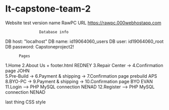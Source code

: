 # It-capstone-team-2
Website test version name RawPC
URL https://rawpc.000webhostapp.com
                   
                   Database info    
DB host: "localhost"
DB name: id19064060_users
DB user: id19064060_root
DB password: Capstoneproject2!

          Pages
          
1.Home
2.About Us + footer.html                                                   REDNEY
3.Repair Center -> 4.Confirmation page                                     JOHN                                                    
5.Pre-Build -> 6.Payment & shipping -> 7.Confirmation page prebuild        APS
8.BYO-PC -> 9.Payment & shipping -> 10.Confirmation page BYO               EVAN
11.Login --> PHP MySQL connection                                          NENAD
12.Register --> PHP MySQL connection                                       NENAD

last thing CSS style 


